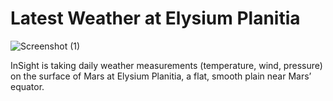# Latest Weather at Elysium Planitia

![Screenshot (1)](https://user-images.githubusercontent.com/60144892/98674401-c30a0f80-237e-11eb-9973-781133d21a1b.png)

InSight is taking daily weather measurements (temperature, wind, pressure) on the surface of Mars at Elysium Planitia, a flat, smooth plain near Mars’ equator.
